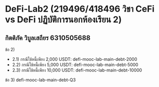 # DeFi-Lab2 (219496/418496 วิชา CeFi vs DeFi  ปฏิบัติการนอกห้องเรียน 2)
## กิตติภัค วิบูลเสถียร 6310505688

ข้อ 2)
- 2.1) กรณีใช้หนี้เพียง 2,000 USDT: defi-mooc-lab-main-debt-2000
- 2.2) กรณีใช้หนี้เพียง 5,000 USDT: defi-mooc-lab-main-debt-5000
- 2.3) กรณีใช้หนี้เพียง 10,000 USDT: defi-mooc-lab-main-debt-10000

ข้อ 3) defi-mooc-lab-main-debt-Q3
